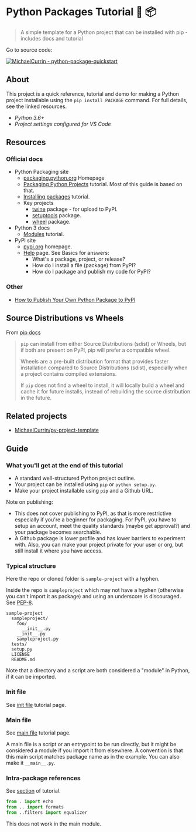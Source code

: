 # Python Packages Tutorial 🐍 📦
>  A simple template for a Python project that can be installed with pip - includes docs and tutorial
  
Go to source code:

[![MichaelCurrin - python-package-quickstart](https://img.shields.io/static/v1?label=MichaelCurrin&message=python-package-quickstart&color=blue&logo=github)](https://github.com/MichaelCurrin/python-package-quickstart)


## About

This project is a quick reference, tutorial and demo for making a Python project installable using the `pip install PACKAGE` command. For full details, see the linked resources.

- _Python 3.6+_
- _Project settings configured for VS Code_


## Resources

### Official docs

- Python Packaging site
    - [packaging.python.org](https://packaging.python.org) Homepage
    - [Packaging Python Projects](https://packaging.python.org/tutorials/packaging-projects/) tutorial. Most of this guide is based on that.
    - [Installing packages](https://packaging.python.org/tutorials/installing-packages/) tutorial.
    - Key projects
        - [twine](https://packaging.python.org/key_projects/#twine) package - for upload to PyPI.
        - [setuptools](https://packaging.python.org/key_projects/#setuptools) package.
        - [wheel](https://packaging.python.org/key_projects/#wheel) package.
- Python 3 docs
    - [Modules](https://docs.python.org/3/tutorial/modules.html#packages) tutorial.
- PyPI site
    - [pypi.org](https://pypi.org/) homepage.
    - [Help](https://pypi.org/help/) page. See Basics for answers:
        - What's a package, project, or release?
        - How do I install a file (package) from PyPI?
        - How do I package and publish my code for PyPI?

### Other

- [How to Publish Your Own Python Package to PyPI](https://realpython.com/courses/how-to-publish-your-own-python-package-pypi/)


## Source Distributions vs Wheels

From [pip docs](https://packaging.python.org/tutorials/installing-packages/#source-distributions-vs-wheels)

> `pip` can install from either Source Distributions (sdist) or Wheels, but if both are present on PyPI, pip will prefer a compatible wheel.
>
> Wheels are a pre-built distribution format that provides faster installation compared to Source Distributions (sdist), especially when a project contains compiled extensions.
>
> If `pip` does not find a wheel to install, it will locally build a wheel and cache it for future installs, instead of rebuilding the source distribution in the future.


## Related projects

- [MichaelCurrin/py-project-template](https://github.com/MichaelCurrin/py-project-template)


## Guide

### What you'll get at the end of this tutorial

- A standard well-structured Python project outline.
- Your project can be installed using `pip` or `python setup.py`.
- Make your project installable using `pip` and a Github URL. 

Note on publishing: 

- This does not cover publishing to PyPI, as that is more restrictive especially if you're a beginner for packaging. For PyPI, you have to setup an account, meet the quality standards (maybe get approval?) and your package becomes searchable. 
- A Github package is lower profile and has lower barriers to experiment with. Also, you can make your project private for your user or org, but still install it where you have access.

### Typical structure

Here the repo or cloned folder is `sample-project` with a hyphen.

Inside the repo is `sampleproject` which may not have a hyphen (otherwise you can't import it as package) and using an underscore is discouraged. See [PEP-8](https://www.python.org/dev/peps/pep-0008/#id40).

```
sample-project
  sampleproject/
    foo/
      __init__.py
    __init__.py
    sampleproject.py
  tests/
  setup.py
  LICENSE
  README.md
```

Note that a directory and a script are both considered a "module" in Python, if it can be imported.

### Init file

See [init file](init-file.md) tutorial page.

### Main file

See [main file](main-file.md) tutorial page.

A main file is a script or an entrypoint to be run directly, but it might be considered a module if you import it from elsewhere. A convention is that this main script matches package name as in the example. You can also make it `__main__.py`.

### Intra-package references

See [section](https://docs.python.org/3/tutorial/modules.html#intra-package-references) of tutorial.

```python
from . import echo
from .. import formats
from ..filters import equalizer
```

This does not work in the main module.
